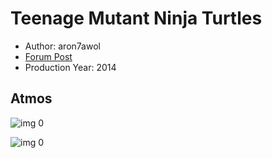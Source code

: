 # Teenage Mutant Ninja Turtles

* Author: aron7awol
* [Forum Post](https://www.avsforum.com/threads/bass-eq-for-filtered-movies.2995212/post-56868576)
* Production Year: 2014

## Atmos

![img 0](https://i.imgur.com/GHpQSm7.jpg)

![img 0](https://i.imgur.com/YEbJPIn.png)

